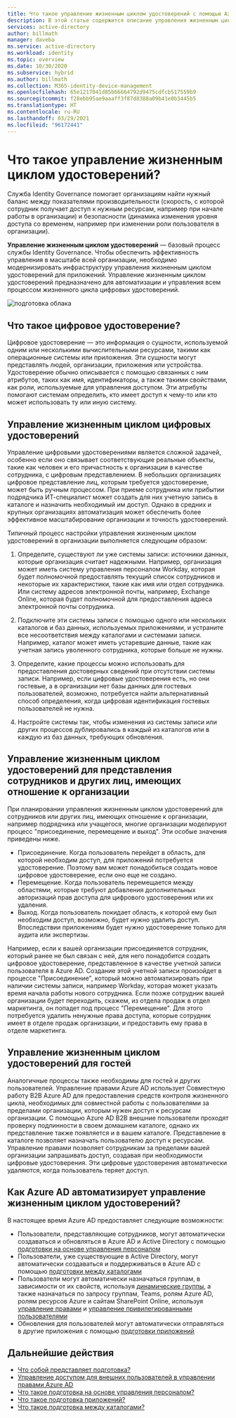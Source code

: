 ```yaml
---
title: Что такое управление жизненным циклом удостоверений с помощью Azure Active Directory? | Документы Майкрософт
description: В этой статье содержится описание управления жизненным циклом удостоверений.
services: active-directory
author: billmath
manager: daveba
ms.service: active-directory
ms.workload: identity
ms.topic: overview
ms.date: 10/30/2020
ms.subservice: hybrid
ms.author: billmath
ms.collection: M365-identity-device-management
ms.openlocfilehash: 65e1217041d85b66664792d9475cdfcb517559b9
ms.sourcegitcommit: f28ebb95ae9aaaff3f87d8388a09b41e0b3445b5
ms.translationtype: HT
ms.contentlocale: ru-RU
ms.lasthandoff: 03/29/2021
ms.locfileid: "96172441"
---
```

# <a name="what-is-identity-lifecycle-management"></a>Что такое управление жизненным циклом удостоверений?

Служба Identity Governance помогает организациям найти нужный баланс между показателями производительности (скорость, с которой сотрудник получает доступ к нужным ресурсам, например при начале работы в организации) и безопасности (динамика изменения уровня доступа со временем, например при изменении роли пользователя в организации).

**Управление жизненным циклом удостоверений** — базовый процесс службы Identity Governance. Чтобы обеспечить эффективность управления в масштабе всей организации, необходимо модернизировать инфраструктуру управления жизненным циклом удостоверений для приложений. Управление жизненным циклом удостоверений предназначено для автоматизации и управления всем процессом жизненного цикла цифровых удостоверений. 

![подготовка облака](media/what-is-provisioning/cloud-1.png)

## <a name="what-is-a-digital-identity"></a>Что такое цифровое удостоверение?

Цифровое удостоверение — это информация о сущности, используемой одним или несколькими вычислительными ресурсами, такими как операционные системы или приложения. Эти сущности могут представлять людей, организации, приложения или устройства.  Удостоверение обычно описывается с помощью связанных с ним атрибутов, таких как имя, идентификаторы, а также такими свойствами, как роли, используемые для управления доступом.  Эти атрибуты помогают системам определить, кто имеет доступ к чему-то или кто может использовать ту или иную систему.  

## <a name="managing-the-lifecycle-of-digital-identities"></a>Управление жизненным циклом цифровых удостоверений

Управление цифровыми удостоверениями является сложной задачей, особенно если оно связывает соответствующие реальные объекты, такие как человек и его причастность к организации в качестве сотрудника, с цифровым представлением.    В небольших организациях цифровое представление лиц, которым требуется удостоверение, может быть ручным процессом. При приеме сотрудника или прибытии подрядчика ИТ-специалист может создать для них учетную запись в каталоге и назначить необходимый им доступ.  Однако в средних и крупных организациях автоматизация может обеспечить более эффективное масштабирование организации и точность удостоверений.

Типичный процесс настройки управления жизненным циклом удостоверений в организации выполняется следующим образом:

1. Определите, существуют ли уже системы записи: источники данных, которые организация считает надежными.  Например, организация может иметь систему управления персоналом Workday, которая будет полномочной предоставлять текущий список сотрудников и некоторые их характеристики, такие как имя или отдел сотрудника.  Или систему адресов электронной почты, например, Exchange Online, которая будет полномочной для предоставления адреса электронной почты сотрудника.

2. Подключите эти системы записи с помощью одного или нескольких каталогов и баз данных, используемых приложениями, и устраните все несоответствия между каталогами и системами записи. Например, каталог может иметь устаревшие данные, такие как учетная запись уволенного сотрудника, которые больше не нужны. 

3. Определите, какие процессы можно использовать для предоставления достоверных сведений при отсутствии системы записи.  Например, если цифровые удостоверения есть, но они гостевые, а в организации нет базы данных для гостевых пользователей, возможно, потребуется найти альтернативный способ определения, когда цифровая идентификация гостевых пользователей не нужна.

4. Настройте системы так, чтобы изменения из системы записи или других процессов дублировались в каждый из каталогов или в каждую из баз данных, требующих обновления.

## <a name="identity-lifecycle-management-for-representing-employees-and-other-individuals-with-an-organizational-relationship"></a>Управление жизненным циклом удостоверений для представления сотрудников и других лиц, имеющих отношение к организации

При планировании управления жизненным циклом удостоверений для сотрудников или других лиц, имеющих отношение к организации, например подрядчика или учащегося, многие организации моделируют процесс "присоединение, перемещение и выход".  Эти особые значения приведены ниже.
    
   - Присоединение. Когда пользователь перейдет в область, для которой необходим доступ, для приложений потребуется удостоверение. Поэтому вам может понадобиться создать новое цифровое удостоверение, если оно еще не создано.
   - Перемещение. Когда пользователь перемещается между областями, которые требуют добавления дополнительных авторизаций прав доступа для цифрового удостоверения или их удаления.
   - Выход. Когда пользователь покидает область, к которой ему был необходим доступ, возможно, будет нужно удалить доступ. Впоследствии приложениям будет нужно удостоверение только для аудита или экспертизы.

Например, если к вашей организации присоединяется сотрудник, который ранее не был связан с ней, для него понадобится создать цифровое удостоверение, представленное в качестве учетной записи пользователя в Azure AD.  Создание этой учетной записи произойдет в процессе "Присоединение", который можно автоматизировать при наличии системы записи, например Workday, которая может указать время начала работы нового сотрудника.  Если позже сотрудник вашей организации будет переходить, скажем, из отдела продаж в отдел маркетинга, он попадет под процесс "Перемещение".  Для этого потребуется удалить ненужные права доступа, которые сотрудник имеет в отделе продаж организации, и предоставить ему права в отделе маркетинга.

## <a name="identity-lifecycle-management-for-guests"></a>Управление жизненным циклом удостоверений для гостей

Аналогичные процессы также необходимы для гостей и других пользователей.  Управление правами Azure AD использует Совместную работу B2B Azure AD для предоставления средств контроля жизненного цикла, необходимых для совместной работы с пользователями за пределами организации, которым нужен доступ к ресурсам организации. С помощью Azure AD B2B внешние пользователи проходят проверку подлинности в своем домашнем каталоге, однако их представление также появляется и в вашем каталоге. Представление в каталоге позволяет назначать пользователю доступ к ресурсам.  Управление правами позволяет сотрудникам за пределами вашей организации запрашивать доступ, создавая при необходимости цифровые удостоверения. Эти цифровые удостоверения автоматически удаляются, когда пользователь теряет доступ.  

## <a name="how-does-azure-ad-automate-identity-lifecycle-management"></a>Как Azure AD автоматизирует управление жизненным циклом удостоверений?

В настоящее время Azure AD предоставляет следующие возможности:

* Пользователи, представляющие сотрудников, могут автоматически создаваться и обновляться в Azure AD и Active Directory с помощью [подготовки на основе управления персоналом](what-is-hr-driven-provisioning.md)
* Пользователи, уже существующие в Active Directory, могут автоматически создаваться и поддерживаться в Azure AD с помощью [подготовки между каталогами](what-is-inter-directory-provisioning.md)
* Пользователи могут автоматически назначаться группам, в зависимости от их свойств, используя [динамические группы](../external-identities/use-dynamic-groups.md#what-are-dynamic-groups), а также назначаться по запросу группам, Teams, ролям Azure AD, ролям ресурсов Azure и сайтам SharePoint Online, используя [управление правами](entitlement-management-scenarios.md) и [управление привилегированными пользователями](../privileged-identity-management/pim-configure.md)
* Обновления для пользователей могут автоматически отправляться в другие приложения с помощью [подготовки приложений](what-is-app-provisioning.md)

## <a name="next-steps"></a>Дальнейшие действия 

- [Что собой представляет подготовка?](what-is-provisioning.md)
- [Управление доступом для внешних пользователей в управлении правами Azure AD](./entitlement-management-external-users.md)
- [Что такое подготовка на основе управления персоналом?](what-is-hr-driven-provisioning.md)
- [Что такое подготовка приложений?](what-is-app-provisioning.md)
- [Что такое подготовка между каталогами?](what-is-inter-directory-provisioning.md)